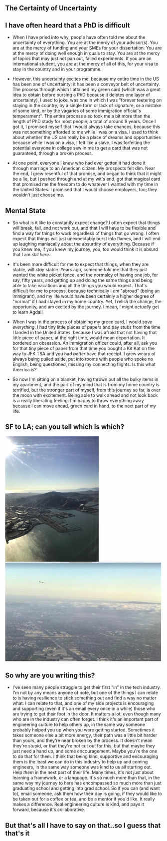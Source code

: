 ## The Certainty of Uncertainty

## I have often heard that a PhD is difficult

- When I have pried into why, people have often told me about the uncertainty of everything. 
  You are at the mercy of your advisor(s). You are at the mercy of funding and your SMEs for 
  your dissertation. You are at the mercy of doing well enough in quals to stay. 
  You are at the mercy of topics that may just not pan out, failed experiments. If you are
  an international student, you are at the mercy of all of this, for your visa to stay in
  the country and in your programme.
  
- However, this uncertainty excites me, because my entire time in the US has been one of uncertainty; 
  it has been a conveyor belt of uncertainty. The process through which I attained my green
  card (which was a great idea to obtain before pursing a PhD because it deletes one layer
  of uncertainty), I used to joke, was one in which I was "forever teetering on staying in the
  country, by a single form or lack of signature, or a mistake of some kind, or by the vagaries
  of some immigration official's temperament". The entire process also took me a bit more than the length of 
  PhD study for most people; a total of around 9 years. Once I got it, I promised myself that I would always
  take chances, because this was not something afforded to me while I was on a visa. I used to think about whether
  the US can really be a place of dreams and opportunities because while I was on a visa, I felt like a slave.
  I was forfeiting the potential everyone in college saw in me to get a card that was not guaranteed, through a broken
  process. 
  
- At one point, everyone I knew who had ever gotten it had done it through marriage to an American citizen. My prospects
  felt dim.
  Near the end, I grew resentful of that promise, and began to think that it might be a lie, but I pushed through
  and at my wit's end, got that magical card that promised me the freedom to do whatever I wanted with my time
  in the United States. I promised that I would choose employers, too; they wouldn't just choose me.
  
## Mental State
- So what is it like to constantly expect change? I often expect that things will break, fail, and not work
  out, and that I will have to be flexible and find a way for things to work regardless of things that go
  wrong. I often expect that things will just unexpectably burst into flames, and I will end up laughing 
  maniacally about the absurdity of everything. Because if you knew me, if you knew my journey, you, too would
  think it is absurd that I am *still here*. 
  
- It's been more difficult for me to expect that things, when they are stable, will *stay* stable. Years ago,
  someone told me that they just wanted the white picket fence, and the normalcy of having one job, for say,
  fifty years, and getting up and doing the same things and being able to take vacations and all the things
  you would expect. That's difficult for me to process, because technically I *am* "abroad" (being an immigrant),
  and my life would have been certainly a higher degree of "normal" if I had stayed in my home country.
  Yet, I relish the change, the opportunity, and am excited by the journey. I mean, I might *actually* get to
  learn Agda!!
  
- When I was in the process of obtaining my green card, I would *save everything*. I had tiny little pieces
  of papers and pay stubs from the time I landed in the United States, because I was afraid that not having
  that little piece of paper, at the right time, would mean deportation. It bordered on obsession. 
  An immigration officer could,
  after all, ask you for that tiny piece of paper from that time you bought a Kit Kat on the way to JFK
  TSA and you had *better* have that receipt. I grew weary of always being pulled aside, put into rooms
  with people who spoke no English, being questioned, missing my connecting flights. Is this what America is?
  
- So now I'm sitting on a blanket, having thrown out all the bulky items in my apartment, and the part of my 
  mind that is from my home country is terrified, but the stronger part of myself, from this journey so far,
  is over the moon with excitement. Being able to walk ahead and not look back is a really liberating feeling.
  I'm happy to throw everything away because I can move ahead, green card in hand, to the next part of my life.
  
## SF to LA; can you tell which is which?
  
<img src="/images/signalgh/sfview.png" width="300">


<img src="/images/signalgh/sfview_.png" width="500">

## So why are you writing this?

- I've seen many people struggle to get their first "in" in the tech industry. I'm not by any means anyone of note,
  but one of the things I can relate to is having resilience to stick something out and find a way no matter what. 
  I can relate to that, and one of my side projects is encouraging and supporting (even if it's an email every once
  in a while) those who are trying to get their foot in the door. It matters a lot, even though many who are in the industry
  can often forget. I think it's an important part of engineering culture to help others up, in the same way someone
  probably helped you up when you were getting started. Sometimes it takes someone else a bit more energy, their path
  was a little bit harder than yours, and they're near broken by the process. It doesn't mean they're stupid, or that they're not cut out for this, but that maybe they just need a hand up, and some encouragement. Maybe you're the one to do that for them. I think that being kind, supportive and encouraging them
  is the least we can do in this industry to help up and coming engineers, in the same way someone was kind to us all starting out. Help *them* in the next part of their life. Many times, it's not *just* about learning a framework, or a language. It's so much more than that, in the same way my journey to here has encompassed so much more than just graduating school and getting into grad school. So if you can (and want to), email someone, ask them how their day is going, if they would like to be taken
  out for a coffee or tea, and be a mentor if you'd like. It really makes a difference. Real engineering culture is kind,
  and pays it forward, because it's collaborative. 
  
## But that's all I have to say on that..so I guess that that's it
